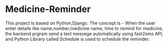 # Medicine-Reminder

This project is based on Python,Django.
The concept is - When the user enter details like name,number,medicine name, time to remind for medicine,
the backend prgram send a text messege automatically using fast2sms API, and Python Library called Schedule 
is used to schedule the reminder.
